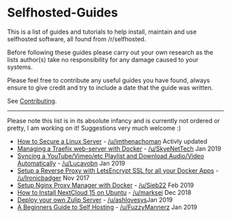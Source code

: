 # Selfhosted-Guides

This is a list of guides and tutorials to help install, maintain and use selfhosted software, all found from /r/selfhosted.

Before following these guides please carry out your own research as the lists author(s) take no responsibility for any damage caused to your systems.

Please feel free to contribute any useful guides you have found, always ensure to give credit and try to include a date that the guide was written.

See [Contributing](.github/CONTRIBUTING.md).

--------------------
Please note this list is in its absolute infancy and is currently not ordered or pretty, I am working on it! Suggestions very much welcome :)

- [How to Secure a Linux Server](https://github.com/imthenachoman/How-To-Secure-A-Linux-Server) - [/u/imthenachoman](https://www.reddit.com/user/imthenachoman) Activly updated
- [Managing a Traefix web-server with Docker](https://skyenet.tech/traefik-and-docker/) - [/u/SkyeNetTech](https://www.reddit.com/user/SkyeNetTech) Jan 2019
- [Syncing a YouTube/Vimeo/etc Playlist and Download Audio/Video Automatically](https://www.reddit.com/r/selfhosted/comments/ahlg8h/guide_syncing_a_youtubevimeoetc_playlist_and/) - [/u/Lucavobn](https://www.reddit.com/user/Lucavon) Jan 2019
- [Setup a Reverse Proxy with LetsEncrypt SSL for all your Docker Apps](https://blog.linuxserver.io/2017/11/28/how-to-setup-a-reverse-proxy-with-letsencrypt-ssl-for-all-your-docker-apps/) - [/u/Ironicbadger](https://www.reddit.com/user/Ironicbadger) Nov 2017
- [Setup Nginx Proxy Manager with Docker](https://blog.sportel.eu/nginx-proxy-manager/) - [/u/Sieb22](https://www.reddit.com/user/Sieb22) Feb 2019
- [How to Install NextCloud 15 on Ubuntu](https://www.marksei.com/how-to-install-nextcloud-15-on-ubuntu/) - [/u/marksei](https://www.reddit.com/user/marksei) Dec 2018
- [Deploy your own Zulip Server](https://vpsranked.com/deploy-zulip-on-ubuntu/) - [/u/ashlovesys](https://www.reddit.com/user/ashlovesys)Jan 2019
- [A Beginners Guide to Self Hosting](https://fuzzytek.ml/linux/selfhostingguide/) - [/u/FuzzyMannerz](https://www.reddit.com/user/FuzzyMannerz) Jan 2019 

